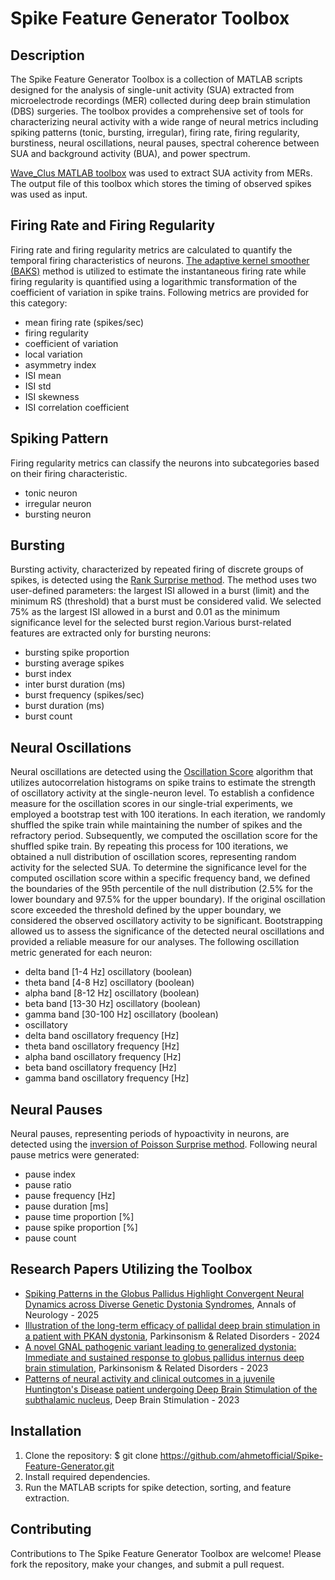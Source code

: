 # Spike Feature Generator Toolbox

## Description

The Spike Feature Generator Toolbox is a collection of MATLAB scripts designed for the analysis of single-unit activity (SUA) extracted from microelectrode recordings (MER) collected during deep brain stimulation (DBS) surgeries. The toolbox provides a comprehensive set of tools for characterizing neural activity with a wide range of neural metrics including spiking patterns (tonic, bursting, irregular), firing rate, firing regularity, burstiness, neural oscillations, neural pauses, spectral coherence between SUA and background activity (BUA), and power spectrum.

[Wave_Clus MATLAB toolbox](https://github.com/csn-le/wave_clus) was used to extract SUA activity from MERs. The output file of this toolbox which stores the timing of observed spikes was used as input.

## Firing Rate and Firing Regularity

Firing rate and firing regularity metrics are calculated to quantify the temporal firing characteristics of neurons. 
[The adaptive kernel smoother (BAKS)](https://github.com/nurahmadi/BAKS) method is utilized to estimate the instantaneous firing rate while firing regularity is quantified using a logarithmic transformation of the coefficient of variation in spike trains. Following metrics are provided for this category:

- mean firing rate (spikes/sec)
- firing regularity
- coefficient of variation
- local variation
- asymmetry index
- ISI mean
- ISI std
- ISI skewness
- ISI correlation coefficient

## Spiking Pattern

Firing regularity metrics can classify the neurons into subcategories based on their firing characteristic.

- tonic neuron
- irregular neuron
- bursting neuron

## Bursting

Bursting activity, characterized by repeated firing of discrete groups of spikes, is detected using the [Rank Surprise method](https://doi.org/10.1152/jn.00979.2005). 
The method uses two user-defined parameters: the largest ISI allowed in a burst (limit) and the minimum RS (threshold) that a burst must be considered valid. We selected 75% as the largest ISI allowed in a burst and 0.01 as the minimum significance level for the selected burst region.Various burst-related features are extracted only for bursting neurons:

- bursting spike proportion
- bursting average spikes
- burst index
- inter burst duration (ms)
- burst frequency (spikes/sec)
- burst duration (ms)
- burst count

## Neural Oscillations

Neural oscillations are detected using the [Oscillation Score](https://www.raulmuresan.ro/sources/oscore/) algorithm that utilizes autocorrelation histograms on spike trains to estimate the 
strength of oscillatory activity at the single-neuron level. To establish a confidence measure for the oscillation scores in our single-trial experiments,
we employed a bootstrap test with 100 iterations. In each iteration, we randomly shuffled the spike train while maintaining the number of spikes and the refractory period. 
Subsequently, we computed the oscillation score for the shuffled spike train. By repeating this process for 100 iterations, we obtained a null distribution of oscillation scores, 
representing random activity for the selected SUA. To determine the significance level for the computed oscillation score within a specific frequency band, we defined the boundaries of the 95th
percentile of the null distribution (2.5% for the lower boundary and 97.5% for the upper boundary). If the original oscillation score exceeded the threshold defined by the upper boundary, 
we considered the observed oscillatory activity to be significant. Bootstrapping allowed us to assess the significance of the detected neural oscillations and provided a reliable measure 
for our analyses. The following oscillation metric generated for each neuron:

- delta band [1-4 Hz] oscillatory (boolean)
- theta band [4-8 Hz] oscillatory (boolean)
- alpha band [8-12 Hz] oscillatory (boolean)
- beta band [13-30 Hz] oscillatory (boolean)
- gamma band [30-100 Hz] oscillatory (boolean)
- oscillatory
- delta band oscillatory frequency [Hz]
- theta band oscillatory frequency [Hz]
- alpha band oscillatory frequency [Hz]
- beta band oscillatory frequency [Hz]
- gamma band oscillatory frequency [Hz]

## Neural Pauses

Neural pauses, representing periods of hypoactivity in neurons, are detected using the [inversion of Poisson Surprise method](https://github.com/tcwhalen/InVivo/blob/master/surprisePause.m). 
Following neural pause metrics were generated:

- pause index
- pause ratio
- pause frequency [Hz]
- pause duration [ms]
- pause time proportion [%]
- pause spike proportion [%]
- pause count

## Research Papers Utilizing the Toolbox

- [Spiking Patterns in the Globus Pallidus Highlight Convergent Neural Dynamics across Diverse Genetic Dystonia Syndromes](https://doi.org/10.1002/ana.27185), Annals of Neurology - 2025
- [Illustration of the long-term efficacy of pallidal deep brain stimulation in a patient with PKAN dystonia](https://doi.org/10.1016/j.parkreldis.2024.106977), Parkinsonism & Related Disorders - 2024
- [A novel GNAL pathogenic variant leading to generalized dystonia: Immediate and sustained response to globus pallidus internus deep brain stimulation](https://doi.org/10.1016/j.parkreldis.2023.105833), Parkinsonism & Related Disorders - 2023
- [Patterns of neural activity and clinical outcomes in a juvenile Huntington's Disease patient undergoing Deep Brain Stimulation of the subthalamic nucleus](https://doi.org/10.1016/j.jdbs.2023.03.001), Deep Brain Stimulation - 2023



## Installation

1. Clone the repository:
$ git clone https://github.com/ahmetofficial/Spike-Feature-Generator.git
2. Install required dependencies.
3. Run the MATLAB scripts for spike detection, sorting, and feature extraction.

## Contributing

Contributions to The Spike Feature Generator Toolbox are welcome! Please fork the repository, make your changes, and submit a pull request.
